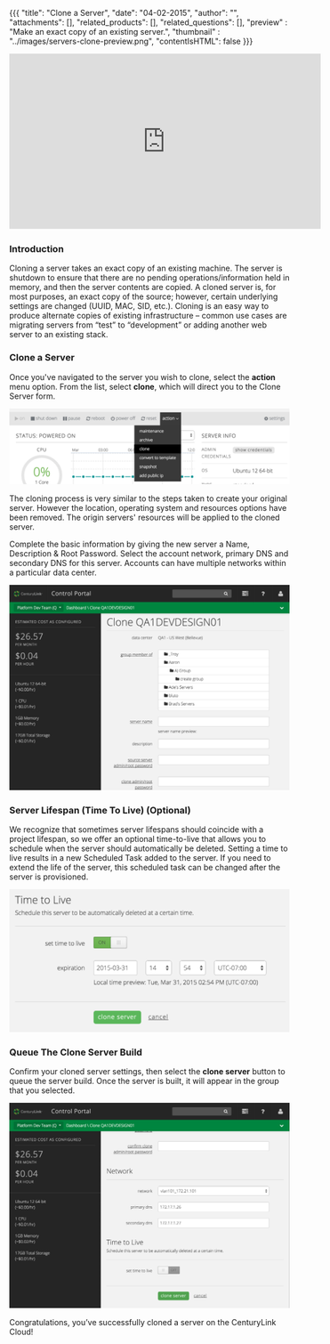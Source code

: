 {{{
  "title": "Clone a Server",
  "date": "04-02-2015",
  "author": "",
  "attachments": [],
  "related_products": [],
  "related_questions": [],
  "preview" : "Make an exact copy of an existing server.",
  "thumbnail" : "../images/servers-clone-preview.png",
  "contentIsHTML": false
}}}

<iframe width="560" height="315" src="https://www.youtube.com/embed/HYbNvnehELQ?rel=0&amp;showinfo=0" frameborder="0" allowfullscreen></iframe>

### Introduction

Cloning a server takes an exact copy of an existing machine. The server is shutdown to ensure that there are no pending operations/information held in memory, and then the server contents are copied. A cloned server is, for most purposes, an exact copy of the source; however, certain underlying settings are changed (UUID, MAC, SID, etc.). Cloning is an easy way to produce alternate copies of existing infrastructure – common use cases are migrating servers from “test” to “development” or adding another web server to an existing stack.

### Clone a Server

Once you've navigated to the server you wish to clone, select the **action** menu option. From the list, select **clone**, which will direct you to the Clone Server form.

![clone server menu option](../images/servers-clone-1.png)

The cloning process is very similar to the steps taken to create your original server. However the location, operating system and resources options have been removed. The origin servers' resources will be applied to the cloned server.

Complete the basic information by giving the new server a Name, Description & Root Password. Select the account network, primary DNS and secondary DNS for this server. Accounts can have multiple networks within a particular data center.

![clone server form](../images/servers-clone-2.png)

### Server Lifespan (Time To Live) (Optional)

We recognize that sometimes server lifespans should coincide with a project lifespan, so we offer an optional time-to-live that allows you to schedule when the server should automatically be deleted. Setting a time to live results in a new Scheduled Task added to the server. If you need to extend the life of the server, this scheduled task can be changed after the server is provisioned.

![Clone server time to live option](../images/servers-clone-3.png)

### Queue The Clone Server Build

Confirm your cloned server settings, then select the **clone server** button to queue the server build. Once the server is built, it will appear in the group that you selected.

![queue the clone server build](../images/servers-clone-4.png)

Congratulations, you’ve successfully cloned a server on the CenturyLink Cloud!
